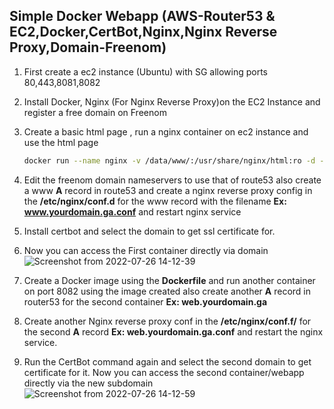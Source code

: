 <h2>Simple Docker Webapp (AWS-Router53 & EC2,Docker,CertBot,Nginx,Nginx Reverse Proxy,Domain-Freenom)</h2>

1. First create a ec2 instance (Ubuntu) with SG allowing ports 80,443,8081,8082

2. Install Docker, Nginx (For Nginx Reverse Proxy)on the EC2 Instance and register a free domain on Freenom

3. Create a basic html page , run a nginx container on ec2 instance and use the html page

   ```sh
   docker run --name nginx -v /data/www/:/usr/share/nginx/html:ro -d -p 8081:80 nginx
   ```

4. Edit the freenom domain nameservers to use that of route53 also create a www <b>A</b> record in route53 and create a nginx reverse proxy config in the <b>/etc/nginx/conf.d</b> for the www record with the filename <b>Ex: www.yourdomain.ga.conf</b> and restart nginx service

5. Install certbot and select the domain to get ssl certificate for.

6. Now you can access the First container directly via domain 
![Screenshot from 2022-07-26 14-12-39](https://user-images.githubusercontent.com/49603066/180968583-e43d7674-5479-4933-a1de-597c4ae114cb.png)


7. Create a Docker image using the <b>Dockerfile</b> and run another container on port 8082 using the image created also create another <b>A</b> record in router53 for the second container <b>Ex: web.yourdomain.ga</b>

8. Create another Nginx reverse proxy conf in the <b>/etc/nginx/conf.f/</b> for the second <b>A</b> record <b>Ex: web.yourdomain.ga.conf</b> and restart the nginx service.

9. Run the CertBot command again and select the second domain to get certificate for it. Now you can access the second container/webapp directly via the new subdomain 
![Screenshot from 2022-07-26 14-12-59](https://user-images.githubusercontent.com/49603066/180970506-df2cf166-0ee7-4db3-b967-0a776e4e05dd.png)
